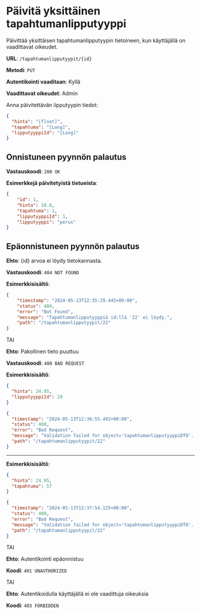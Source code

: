 # Päivitä yksittäinen tapahtumanlipputyyppi

Päivittää yksittäisen tapahtumanlipputyypin tietoineen, kun käyttäjällä on vaadittavat oikeudet.

**URL**: `/tapahtumanlipputyypit/{id}`

**Metodi**: `PUT`

**Autentikointi vaaditaan**: Kyllä

**Vaadittavat oikeudet**: Admin

Anna päivitettävän lipputyypin tiedot:

```json
{
  "hinta": "[float]",
  "tapahtuma": "[Long]",
  "lipputyyppiId": "[Long]"
}
```

## Onnistuneen pyynnön palautus

**Vastauskoodi**: `200 OK`

**Esimerkkejä päivitetyistä tietueista**:

```Json
{
    "id": 1,
    "hinta": 10.0,
    "tapahtuma": 1,
    "lipputyyppiId": 1,
    "lipputyyppi": "perus"
}
```

## Epäonnistuneen pyynnön palautus

**Ehto**: {id} arvoa ei löydy tietokannasta.

**Vastauskoodi**: `404 NOT FOUND`

**Esimerkkisisältö**:

```Json
{
    "timestamp": "2024-05-13T12:35:29.445+00:00",
    "status": 404,
    "error": "Not Found",
    "message": "Tapahtumanlipputyyppiä id:llä '22' ei löydy.",
    "path": "/tapahtumanlipputyypit/22"
}
```

TAI

**Ehto**: Pakollinen tieto puuttuu

**Vastauskoodi**: `400 BAD REQUEST`

**Esimerkkisisältö**:

```json
{
  "hinta": 24.95,
  "lipputyyppiId": 29
}
```

```json
{
  "timestamp": "2024-05-13T12:36:55.492+00:00",
  "status": 400,
  "error": "Bad Request",
  "message": "Validation failed for object='tapahtumanlipputyyppiDTO'. Error count: 1",
  "path": "/tapahtumanlipputyypit/22"
}
```

---

**Esimerkkisisältö**:

```json
{
  "hinta": 24.95,
  "tapahtuma": 57
}
```

```json
{
  "timestamp": "2024-05-13T12:37:54.125+00:00",
  "status": 400,
  "error": "Bad Request",
  "message": "Validation failed for object='tapahtumanlipputyyppiDTO'. Error count: 1",
  "path": "/tapahtumanlipputyypit/22"
}
```

TAI

**Ehto**: Autentikointi epäonnistuu

**Koodi**: `401 UNAUTHORIZED`

TAI

**Ehto**: Autentikoidulla käyttäjällä ei ole vaadittuja oikeuksia

**Koodi**: `403 FORBIDDEN`
